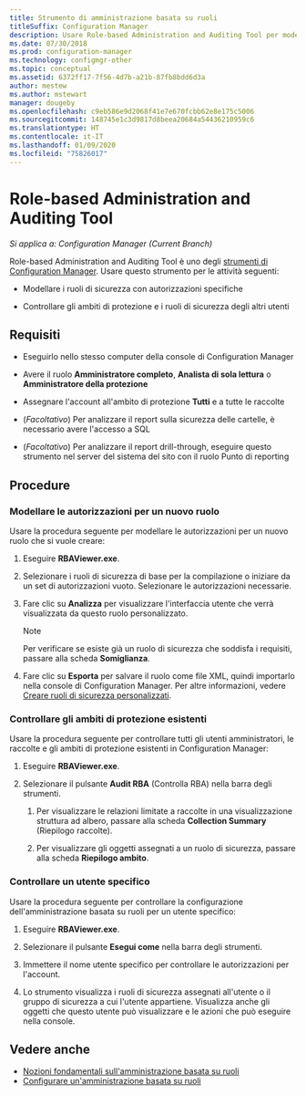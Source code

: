 ```yaml
---
title: Strumento di amministrazione basata su ruoli
titleSuffix: Configuration Manager
description: Usare Role-based Administration and Auditing Tool per modellare e controllare i ruoli di sicurezza e gli ambiti di protezione in Configuration Manager.
ms.date: 07/30/2018
ms.prod: configuration-manager
ms.technology: configmgr-other
ms.topic: conceptual
ms.assetid: 6372ff17-7f56-4d7b-a21b-87fb8bdd6d3a
author: mestew
ms.author: mstewart
manager: dougeby
ms.openlocfilehash: c9eb586e9d2068f41e7e670fcbb62e8e175c5006
ms.sourcegitcommit: 148745e1c3d9817d8beea20684a54436210959c6
ms.translationtype: HT
ms.contentlocale: it-IT
ms.lasthandoff: 01/09/2020
ms.locfileid: "75826017"
---
```

# <a name="role-based-administration-and-auditing-tool"></a>Role-based Administration and Auditing Tool

*Si applica a: Configuration Manager (Current Branch)*

Role-based Administration and Auditing Tool è uno degli [strumenti di Configuration Manager](/sccm/core/support/tools). Usare questo strumento per le attività seguenti:

- Modellare i ruoli di sicurezza con autorizzazioni specifiche  

- Controllare gli ambiti di protezione e i ruoli di sicurezza degli altri utenti



## <a name="requirements"></a>Requisiti

- Eseguirlo nello stesso computer della console di Configuration Manager  

- Avere il ruolo **Amministratore completo**, **Analista di sola lettura** o **Amministratore della protezione**  

- Assegnare l'account all'ambito di protezione **Tutti** e a tutte le raccolte  

- (*Facoltativo*) Per analizzare il report sulla sicurezza delle cartelle, è necessario avere l'accesso a SQL  

- (*Facoltativo*) Per analizzare il report drill-through, eseguire questo strumento nel server del sistema del sito con il ruolo Punto di reporting



## <a name="procedures"></a>Procedure


### <a name="model-permissions-for-a-new-role"></a>Modellare le autorizzazioni per un nuovo ruolo

Usare la procedura seguente per modellare le autorizzazioni per un nuovo ruolo che si vuole creare: 

1. Eseguire **RBAViewer.exe**.  

2. Selezionare i ruoli di sicurezza di base per la compilazione o iniziare da un set di autorizzazioni vuoto. Selezionare le autorizzazioni necessarie.  

3. Fare clic su **Analizza** per visualizzare l'interfaccia utente che verrà visualizzata da questo ruolo personalizzato.  

    > [!Note]  
    > Per verificare se esiste già un ruolo di sicurezza che soddisfa i requisiti, passare alla scheda **Somiglianza**.  

4. Fare clic su **Esporta** per salvare il ruolo come file XML, quindi importarlo nella console di Configuration Manager. Per altre informazioni, vedere [Creare ruoli di sicurezza personalizzati](/sccm/core/servers/deploy/configure/configure-role-based-administration#BKMK_CreateSecRole).


### <a name="audit-existing-security-scopes"></a>Controllare gli ambiti di protezione esistenti

Usare la procedura seguente per controllare tutti gli utenti amministratori, le raccolte e gli ambiti di protezione esistenti in Configuration Manager:

1. Eseguire **RBAViewer.exe**.  

2. Selezionare il pulsante **Audit RBA** (Controlla RBA) nella barra degli strumenti.  

    1. Per visualizzare le relazioni limitate a raccolte in una visualizzazione struttura ad albero, passare alla scheda **Collection Summary** (Riepilogo raccolte).  

    2. Per visualizzare gli oggetti assegnati a un ruolo di sicurezza, passare alla scheda **Riepilogo ambito**.  


### <a name="audit-a-specific-user"></a>Controllare un utente specifico

Usare la procedura seguente per controllare la configurazione dell'amministrazione basata su ruoli per un utente specifico:

1. Eseguire **RBAViewer.exe**.  

2. Selezionare il pulsante **Esegui come** nella barra degli strumenti.  

3. Immettere il nome utente specifico per controllare le autorizzazioni per l'account.  

4. Lo strumento visualizza i ruoli di sicurezza assegnati all'utente o il gruppo di sicurezza a cui l'utente appartiene. Visualizza anche gli oggetti che questo utente può visualizzare e le azioni che può eseguire nella console.  



## <a name="see-also"></a>Vedere anche

- [Nozioni fondamentali sull'amministrazione basata su ruoli](/sccm/core/understand/fundamentals-of-role-based-administration)
- [Configurare un'amministrazione basata su ruoli](/sccm/core/servers/deploy/configure/configure-role-based-administration)
